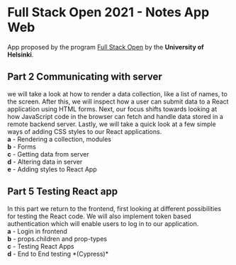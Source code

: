 # Full Stack Open 2021 - Notes App Web
App proposed by the program [Full Stack Open](https://fullstackopen.com/en) by the **University of Helsinki**.

## Part 2 Communicating with server
we will take a look at how to render a data collection, like a list of names, to the screen. After this, we will inspect how a user can submit data to a React application using HTML forms. Next, our focus shifts towards looking at how JavaScript code in the browser can fetch and handle data stored in a remote backend server. Lastly, we will take a quick look at a few simple ways of adding CSS styles to our React applications.<br>
**a** - Rendering a collection, modules <br>
**b** - Forms <br>
**c** - Getting data from server <br>
**d** - Altering data in server <br>
**e** - Adding styles to React App <br>

## Part 5 Testing React app
In this part we return to the frontend, first looking at different possibilities for testing the React code. We will also implement token based authentication which will enable users to log in to our application.<br>
**a** - Login in frontend <br>
**b** - props.children and prop-types <br>
**c** - Testing React Apps <br>
**d** - End to End testing \*(Cypress)\*<br>

